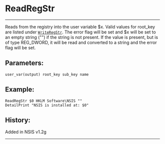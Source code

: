 # ReadRegStr

---

Reads from the registry into the user variable $x. Valid values for root\_key are listed under [`WriteRegStr`][1]. The error flag will be set and $x will be set to an empty string ("") if the string is not present. If the value is present, but is of type REG\_DWORD, it will be read and converted to a string and the error flag will be set.

## Parameters:

    user_var(output) root_key sub_key name

## Example:

	ReadRegStr $0 HKLM Software\NSIS ""
	DetailPrint "NSIS is installed at: $0"

## History:

Added in NSIS v1.2g

---

[1]: WriteRegStr.markdown